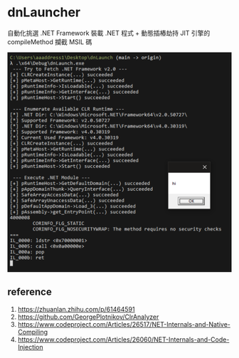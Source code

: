 # dnLauncher

自動化挑選 .NET Framework 裝載 .NET 程式 + 動態插樁劫持 JIT 引擎的 compileMethod 攔截 MSIL 碼

![](demo.png)

## reference

1. https://zhuanlan.zhihu.com/p/61464591
2. https://github.com/GeorgePlotnikov/ClrAnalyzer
3. https://www.codeproject.com/Articles/26517/NET-Internals-and-Native-Compiling
4. https://www.codeproject.com/Articles/26060/NET-Internals-and-Code-Injection
